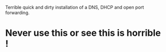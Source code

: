 Terrible quick and dirty installation of a DNS, DHCP and open port forwarding.

# Never use this or see this is horrible !
